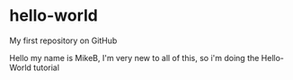 # hello-world
My first repository on GitHub

Hello my name is MikeB,
I'm very new to all of this, so i'm doing the Hello-World tutorial
